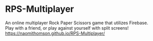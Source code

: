 # RPS-Multiplayer<br/>
An online multiplayer Rock Paper Scissors game that utilizes Firebase. <br/>
Play with a friend, or play against yourself with split screens!<br/>
https://naomithomson.github.io/RPS-Multiplayer/
